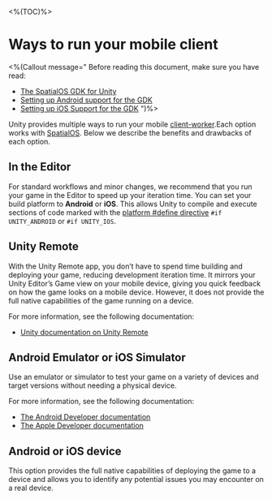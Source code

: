 <%(TOC)%>

# Ways to run your mobile client

<%(Callout message="
Before reading this document, make sure you have read:

  * [The SpatialOS GDK for Unity]({{urlRoot}}/reference/overview)
  * [Setting up Android support for the GDK]({{urlRoot}}/modules/mobile/setup-android)
  * [Setting up iOS Support for the GDK]({{urlRoot}}/modules/mobile/setup-ios)
")%>

Unity provides multiple ways to run your mobile [client-worker]({{urlRoot}}/reference/glossary#client-worker).Each option works with [SpatialOS]({{urlRoot}}/reference/glossary#spatialos-runtime). Below we describe the benefits and drawbacks of each option.

## In the Editor

For standard workflows and minor changes, we recommend that you run your game in the Editor to speed up your iteration time. You can set your build platform to **Android** or **iOS**. This allows Unity to compile and execute sections of code marked with the [platform #define directive](https://docs.unity3d.com/Manual/PlatformDependentCompilation.html) `#if UNITY_ANDROID` or `#if UNITY_IOS`.

## Unity Remote

With the Unity Remote app, you don’t have to spend time building and deploying your game, reducing development iteration time. It mirrors your Unity Editor’s Game view on your mobile device, giving you quick feedback on how the game looks on a mobile device. However, it does not provide the full native capabilities of the game running on a device.

For more information, see the following documentation:

  * [Unity documentation on Unity Remote](https://docs.unity3d.com/Manual/UnityRemote5.html)

## Android Emulator or iOS Simulator

Use an emulator or simulator to test your game on a variety of devices and target versions without needing a physical device.

For more information, see the following documentation:

  * [The Android Developer documentation](https://developer.android.com/studio/run/emulator)
  * [The Apple Developer documentation](https://developer.apple.com/library/archive/documentation/IDEs/Conceptual/simulator_help_topics/Chapter/Chapter.html)

## Android or iOS device

This option provides the full native capabilities of deploying the game to a device and allows you to identify any potential issues you may encounter on a real device.